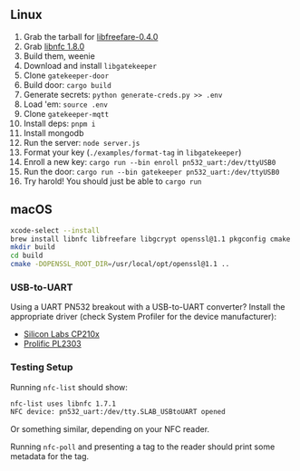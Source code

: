 ## Linux

1. Grab the tarball for [libfreefare-0.4.0](https://github.com/nfc-tools/libfreefare/releases/tag/libfreefare-0.4.0)
2. Grab [libnfc 1.8.0](https://github.com/nfc-tools/libnfc/releases/download/libnfc-1.8.0/libnfc-1.8.0.tar.bz2)
3. Build them, weenie
4. Download and install `libgatekeeper`
5. Clone `gatekeeper-door`
8. Build door: `cargo build`
6. Generate secrets: `python generate-creds.py >> .env`
7. Load 'em: `source .env`
9. Clone `gatekeeper-mqtt`
10. Install deps: `pnpm i`
15. Install mongodb
11. Run the server: `node server.js`
16. Format your key (`./examples/format-tag` in `libgatekeeper`)
12. Enroll a new key: `cargo run --bin enroll pn532_uart:/dev/ttyUSB0`
13. Run the door: `cargo run --bin gatekeeper pn532_uart:/dev/ttyUSB0`
14. Try harold! You should just be able to `cargo run`

## macOS

```sh
xcode-select --install
brew install libnfc libfreefare libgcrypt openssl@1.1 pkgconfig cmake
mkdir build
cd build
cmake -DOPENSSL_ROOT_DIR=/usr/local/opt/openssl@1.1 ..

```

### USB-to-UART
Using a UART PN532 breakout with a USB-to-UART converter?
Install the appropriate driver (check System Profiler for the device manufacturer):

- [Silicon Labs CP210x](https://www.silabs.com/products/development-tools/software/usb-to-uart-bridge-vcp-drivers)
- [Prolific PL2303](http://www.prolific.com.tw/US/ShowProduct.aspx?p_id=229&pcid=41)

### Testing Setup
Running `nfc-list` should show:

```sh
nfc-list uses libnfc 1.7.1
NFC device: pn532_uart:/dev/tty.SLAB_USBtoUART opened
```

Or something similar, depending on your NFC reader.

Running `nfc-poll` and presenting a tag to the reader should print some metadata for the tag.
